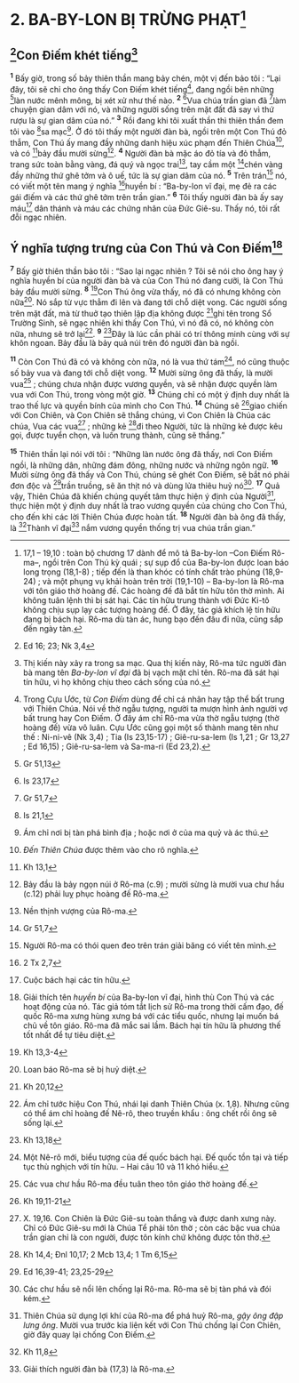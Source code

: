 # 2. BA-BY-LON BỊ TRỪNG PHẠT[^1-20d9d44c-924d-4533-9e93-921936a474ba]

## [^1@-20d9d44c-924d-4533-9e93-921936a474ba]Con Điếm khét tiếng[^2-20d9d44c-924d-4533-9e93-921936a474ba]
<sup><b>1</b></sup> Bấy giờ, trong số bảy thiên thần mang bảy chén, một vị đến bảo tôi : “Lại đây, tôi sẽ chỉ cho ông thấy Con Điếm khét tiếng[^3-20d9d44c-924d-4533-9e93-921936a474ba], đang ngồi bên những [^2@-20d9d44c-924d-4533-9e93-921936a474ba]làn nước mênh mông, bị xét xử như thế nào. <sup><b>2</b></sup> [^3@-20d9d44c-924d-4533-9e93-921936a474ba]Vua chúa trần gian đã [^4@-20d9d44c-924d-4533-9e93-921936a474ba]làm chuyện gian dâm với nó, và những người sống trên mặt đất đã say vì thứ rượu là sự gian dâm của nó.” <sup><b>3</b></sup> Rồi đang khi tôi xuất thần thì thiên thần đem tôi vào [^5@-20d9d44c-924d-4533-9e93-921936a474ba]sa mạc[^4-20d9d44c-924d-4533-9e93-921936a474ba]. Ở đó tôi thấy một người đàn bà, ngồi trên một Con Thú đỏ thẫm, Con Thú ấy mang đầy những danh hiệu xúc phạm đến Thiên Chúa[^5-20d9d44c-924d-4533-9e93-921936a474ba], và có [^6@-20d9d44c-924d-4533-9e93-921936a474ba]bảy đầu mười sừng[^6-20d9d44c-924d-4533-9e93-921936a474ba]. <sup><b>4</b></sup> Người đàn bà mặc áo đỏ tía và đỏ thẫm, trang sức toàn bằng vàng, đá quý và ngọc trai[^7-20d9d44c-924d-4533-9e93-921936a474ba], tay cầm một [^7@-20d9d44c-924d-4533-9e93-921936a474ba]chén vàng đầy những thứ ghê tởm và ô uế, tức là sự gian dâm của nó. <sup><b>5</b></sup> Trên trán[^8-20d9d44c-924d-4533-9e93-921936a474ba] nó, có viết một tên mang ý nghĩa [^8@-20d9d44c-924d-4533-9e93-921936a474ba]huyền bí : “Ba-by-lon vĩ đại, mẹ đẻ ra các gái điếm và các thứ ghê tởm trên trần gian.” <sup><b>6</b></sup> Tôi thấy người đàn bà ấy say máu[^9-20d9d44c-924d-4533-9e93-921936a474ba] dân thánh và máu các chứng nhân của Đức Giê-su. Thấy nó, tôi rất đỗi ngạc nhiên.

## Ý nghĩa tượng trưng của Con Thú và Con Điếm[^10-20d9d44c-924d-4533-9e93-921936a474ba]
<sup><b>7</b></sup> Bấy giờ thiên thần bảo tôi : “Sao lại ngạc nhiên ? Tôi sẽ nói cho ông hay ý nghĩa huyền bí của người đàn bà và của Con Thú nó đang cưỡi, là Con Thú bảy đầu mười sừng. <sup><b>8</b></sup> [^9@-20d9d44c-924d-4533-9e93-921936a474ba]Con Thú ông vừa thấy, nó đã có nhưng không còn nữa[^11-20d9d44c-924d-4533-9e93-921936a474ba]. Nó sắp từ vực thẳm đi lên và đang tới chỗ diệt vong. Các người sống trên mặt đất, mà từ thuở tạo thiên lập địa không được [^10@-20d9d44c-924d-4533-9e93-921936a474ba]ghi tên trong Sổ Trường Sinh, sẽ ngạc nhiên khi thấy Con Thú, vì nó đã có, nó không còn nữa, nhưng sẽ trở lại[^12-20d9d44c-924d-4533-9e93-921936a474ba]. <sup><b>9</b></sup> [^11@-20d9d44c-924d-4533-9e93-921936a474ba]Đây là lúc cần phải có trí thông minh cùng với sự khôn ngoan. Bảy đầu là bảy quả núi trên đó người đàn bà ngồi.

<sup><b>11</b></sup> Còn Con Thú đã có và không còn nữa, nó là vua thứ tám[^14-20d9d44c-924d-4533-9e93-921936a474ba], nó cũng thuộc số bảy vua và đang tới chỗ diệt vong. <sup><b>12</b></sup> Mười sừng ông đã thấy, là mười vua[^15-20d9d44c-924d-4533-9e93-921936a474ba] ; chúng chưa nhận được vương quyền, và sẽ nhận được quyền làm vua với Con Thú, trong vòng một giờ. <sup><b>13</b></sup> Chúng chỉ có một ý định duy nhất là trao thế lực và quyền bính của mình cho Con Thú. <sup><b>14</b></sup> Chúng sẽ [^12@-20d9d44c-924d-4533-9e93-921936a474ba]giao chiến với Con Chiên, và Con Chiên sẽ thắng chúng, vì Con Chiên là Chúa các chúa, Vua các vua[^16-20d9d44c-924d-4533-9e93-921936a474ba] ; những kẻ [^13@-20d9d44c-924d-4533-9e93-921936a474ba]đi theo Người, tức là những kẻ được kêu gọi, được tuyển chọn, và luôn trung thành, cũng sẽ thắng.”

<sup><b>15</b></sup> Thiên thần lại nói với tôi : “Những làn nước ông đã thấy, nơi Con Điếm ngồi, là những dân, những đám đông, những nước và những ngôn ngữ. <sup><b>16</b></sup> Mười sừng ông đã thấy và Con Thú, chúng sẽ ghét Con Điếm, sẽ bắt nó phải đơn độc và [^14@-20d9d44c-924d-4533-9e93-921936a474ba]trần truồng, sẽ ăn thịt nó và dùng lửa thiêu huỷ nó[^17-20d9d44c-924d-4533-9e93-921936a474ba]. <sup><b>17</b></sup> Quả vậy, Thiên Chúa đã khiến chúng quyết tâm thực hiện ý định của Người[^18-20d9d44c-924d-4533-9e93-921936a474ba], thực hiện một ý định duy nhất là trao vương quyền của chúng cho Con Thú, cho đến khi các lời Thiên Chúa được hoàn tất. <sup><b>18</b></sup> Người đàn bà ông đã thấy, là [^15@-20d9d44c-924d-4533-9e93-921936a474ba]Thành vĩ đại[^19-20d9d44c-924d-4533-9e93-921936a474ba] nắm vương quyền thống trị vua chúa trần gian.”

[^1-20d9d44c-924d-4533-9e93-921936a474ba]: 17,1 – 19,10 : toàn bộ chương 17 dành để mô tả Ba-by-lon –Con Điếm Rô-ma–, ngồi trên Con Thú kỳ quái ; sự sụp đổ của Ba-by-lon được loan báo long trọng (18,1-8) ; tiếp đến là than khóc có tính chất trào phúng (18,9-24) ; và một phụng vụ khải hoàn trên trời (19,1-10) – Ba-by-lon là Rô-ma với tôn giáo thờ hoàng đế. Các hoàng đế đã bắt tín hữu tôn thờ mình. Ai không tuân lệnh thì bị sát hại. Các tín hữu trung thành với Đức Ki-tô không chịu sụp lạy các tượng hoàng đế. Ở đây, tác giả khích lệ tín hữu đang bị bách hại. Rô-ma dù tàn ác, hung bạo đến đâu đi nữa, cũng sắp đến ngày tàn.
[^2-20d9d44c-924d-4533-9e93-921936a474ba]: Thị kiến này xảy ra trong sa mạc. Qua thị kiến này, Rô-ma tức người đàn bà mang tên *Ba-by-lon vĩ đại* đã bị vạch mặt chỉ tên. Rô-ma đã sát hại tín hữu, vì họ không chịu theo cách sống của nó.
[^3-20d9d44c-924d-4533-9e93-921936a474ba]: Trong Cựu Ước, từ *Con Điếm* dùng để chỉ cá nhân hay tập thể bất trung với Thiên Chúa. Nói về thờ ngẫu tượng, người ta mượn hình ảnh người vợ bất trung hay Con Điếm. Ở đây ám chỉ Rô-ma vừa thờ ngẫu tượng (thờ hoàng đế) vừa vô luân. Cựu Ước cũng gọi một số thành mang tên như thế : Ni-ni-vê (Nk 3,4) ; Tia (Is 23,15-17) ; Giê-ru-sa-lem (Is 1,21 ; Gr 13,27 ; Ed 16,15) ; Giê-ru-sa-lem và Sa-ma-ri (Ed 23,2).
[^4-20d9d44c-924d-4533-9e93-921936a474ba]: Ám chỉ nơi bị tàn phá bình địa ; hoặc nơi ở của ma quỷ và ác thú.
[^5-20d9d44c-924d-4533-9e93-921936a474ba]: *Đến Thiên Chúa* được thêm vào cho rõ nghĩa.
[^6-20d9d44c-924d-4533-9e93-921936a474ba]: Bảy đầu là bảy ngọn núi ở Rô-ma (c.9) ; mười sừng là mười vua chư hầu (c.12) phải luỵ phục hoàng đế Rô-ma.
[^7-20d9d44c-924d-4533-9e93-921936a474ba]: Nền thịnh vượng của Rô-ma.
[^8-20d9d44c-924d-4533-9e93-921936a474ba]: Người Rô-ma có thói quen đeo trên trán giải băng có viết tên mình.
[^9-20d9d44c-924d-4533-9e93-921936a474ba]: Cuộc bách hại các tín hữu.
[^10-20d9d44c-924d-4533-9e93-921936a474ba]: Giải thích tên *huyền bí* của Ba-by-lon vĩ đại, hình thù Con Thú và các hoạt động của nó. Tác giả tóm tắt lịch sử Rô-ma trong thời cấm đạo, đế quốc Rô-ma xưng hùng xưng bá với các tiểu quốc, nhưng lại muốn bá chủ về tôn giáo. Rô-ma đã mắc sai lầm. Bách hại tín hữu là phương thế tốt nhất để tự tiêu diệt.
[^11-20d9d44c-924d-4533-9e93-921936a474ba]: Loan báo Rô-ma sẽ bị huỷ diệt.
[^12-20d9d44c-924d-4533-9e93-921936a474ba]: Ám chỉ tước hiệu Con Thú, nhái lại danh Thiên Chúa (x. 1,8). Nhưng cũng có thể ám chỉ hoàng đế Nê-rô, theo truyền khẩu : ông chết rồi ông sẽ sống lại.
[^14-20d9d44c-924d-4533-9e93-921936a474ba]: Một Nê-rô mới, biểu tượng của đế quốc bách hại. Đế quốc tồn tại và tiếp tục thù nghịch với tín hữu. – Hai câu 10 và 11 khó hiểu.
[^15-20d9d44c-924d-4533-9e93-921936a474ba]: Các vua chư hầu Rô-ma đều tuân theo tôn giáo thờ hoàng đế.
[^16-20d9d44c-924d-4533-9e93-921936a474ba]: X. 19,16. Con Chiên là Đức Giê-su toàn thắng và được danh xưng này. Chỉ có Đức Giê-su mới là Chúa Tể phải tôn thờ ; còn các bậc vua chúa trần gian chỉ là con người, được tôn kính chứ không được tôn thờ.
[^17-20d9d44c-924d-4533-9e93-921936a474ba]: Các chư hầu sẽ nổi lên chống lại Rô-ma. Rô-ma sẽ bị tàn phá và đói kém.
[^18-20d9d44c-924d-4533-9e93-921936a474ba]: Thiên Chúa sử dụng lợi khí của Rô-ma để phá huỷ Rô-ma, *gậy ông đập lưng ông*. Mười vua trước kia liên kết với Con Thú chống lại Con Chiên, giờ đây quay lại chống Con Điếm.
[^19-20d9d44c-924d-4533-9e93-921936a474ba]: Giải thích người đàn bà (17,3) là Rô-ma.
[^1@-20d9d44c-924d-4533-9e93-921936a474ba]: Ed 16; 23; Nk 3,4
[^2@-20d9d44c-924d-4533-9e93-921936a474ba]: Gr 51,13
[^3@-20d9d44c-924d-4533-9e93-921936a474ba]: Is 23,17
[^4@-20d9d44c-924d-4533-9e93-921936a474ba]: Gr 51,7
[^5@-20d9d44c-924d-4533-9e93-921936a474ba]: Is 21,1
[^6@-20d9d44c-924d-4533-9e93-921936a474ba]: Kh 13,1
[^7@-20d9d44c-924d-4533-9e93-921936a474ba]: Gr 51,7
[^8@-20d9d44c-924d-4533-9e93-921936a474ba]: 2 Tx 2,7
[^9@-20d9d44c-924d-4533-9e93-921936a474ba]: Kh 13,3-4
[^10@-20d9d44c-924d-4533-9e93-921936a474ba]: Kh 20,12
[^11@-20d9d44c-924d-4533-9e93-921936a474ba]: Kh 13,18
[^12@-20d9d44c-924d-4533-9e93-921936a474ba]: Kh 19,11-21
[^13@-20d9d44c-924d-4533-9e93-921936a474ba]: Kh 14,4; Đnl 10,17; 2 Mcb 13,4; 1 Tm 6,15
[^14@-20d9d44c-924d-4533-9e93-921936a474ba]: Ed 16,39-41; 23,25-29
[^15@-20d9d44c-924d-4533-9e93-921936a474ba]: Kh 11,8